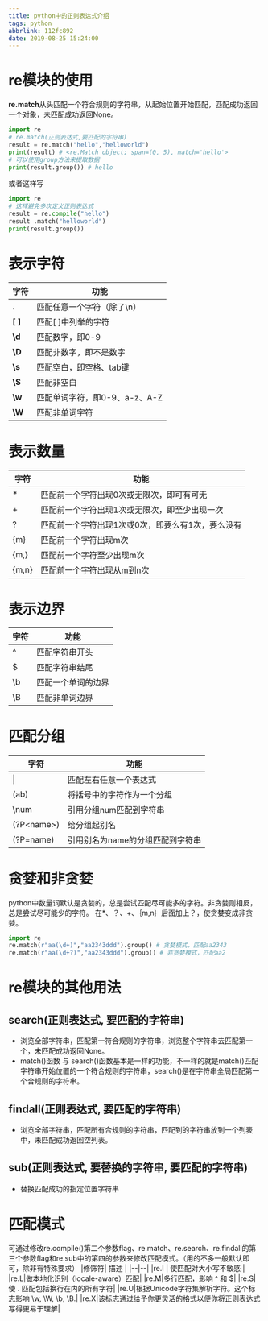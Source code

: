 ```yaml
---
title: python中的正则表达式介绍
tags: python
abbrlink: 112fc892
date: 2019-08-25 15:24:00
---
```




# re模块的使用

**re.match**从头匹配一个符合规则的字符串，从起始位置开始匹配，匹配成功返回一个对象，未匹配成功返回None。
```python
import re
# re.match(正则表达式,要匹配的字符串)
result = re.match("hello","helloworld")
print(result) # <re.Match object; span=(0, 5), match='hello'>
# 可以使用group方法来提取数据
print(result.group()) # hello
```
或者这样写
```python
import re
# 这样避免多次定义正则表达式
result = re.compile("hello")
result .match("helloworld")
print(result.group())
```
# 表示字符
|字符| 功能 |
|--|--|
| **.** | 匹配任意一个字符（除了\n） |
|**[ ]**|匹配[ ]中列举的字符|
|**\d**|匹配数字，即0-9|
|**\D**|匹配非数字，即不是数字|
|**\s**|匹配空白，即空格、tab键|
|**\S**|匹配非空白|
|**\w**|匹配单词字符，即0-9、a-z、A-Z|
|**\W**|匹配非单词字符|

# 表示数量
| 字符 | 功能 |
|--|--|
| * | 匹配前一个字符出现0次或无限次，即可有可无 |
|+|匹配前一个字符出现1次或无限次，即至少出现一次|
|?|匹配前一个字符出现1次或0次，即要么有1次，要么没有|
|{m}|匹配前一个字符出现m次|
|{m,}|匹配前一个字符至少出现m次|
|{m,n}|匹配前一个字符出现从m到n次|
# 表示边界
|字符| 功能 |
|--|--|
| ^ | 匹配字符串开头 |
|$|匹配字符串结尾|
|\b|匹配一个单词的边界|
|\B|匹配非单词边界|
# 匹配分组
|字符| 功能 |
|--|--|
| \| | 匹配左右任意一个表达式 |
|(ab)|将括号中的字符作为一个分组|
|\num|引用分组num匹配到字符串|
|(?P\<name>)|给分组起别名|
|(?P=name)|引用别名为name的分组匹配到字符串|

# 贪婪和非贪婪
python中数量词默认是贪婪的，总是尝试匹配尽可能多的字符。非贪婪则相反，总是尝试尽可能少的字符。
在*、？、+、｛m,n｝后面加上？，使贪婪变成非贪婪。
```python
import re
re.match(r"aa(\d+)","aa2343ddd").group() # 贪婪模式，匹配aa2343
re.match(r"aa(\d+?)","aa2343ddd").group() # 非贪婪模式，匹配aa2
```
# re模块的其他用法
## search(正则表达式, 要匹配的字符串)
- 浏览全部字符串，匹配第一符合规则的字符串，浏览整个字符串去匹配第一个，未匹配成功返回None。
- match()函数 与 search()函数基本是一样的功能，不一样的就是match()匹配字符串开始位置的一个符合规则的字符串，search()是在字符串全局匹配第一个合规则的字符串。
## findall(正则表达式, 要匹配的字符串)
- 浏览全部字符串，匹配所有合规则的字符串，匹配到的字符串放到一个列表中，未匹配成功返回空列表。
## sub(正则表达式, 要替换的字符串, 要匹配的字符串)
- 替换匹配成功的指定位置字符串

# 匹配模式
可通过修改re.compile()第二个参数flag、re.match、re.search、re.findall的第三个参数flag和re.sub中的第四的参数来修改匹配模式。（用的不多一般默认即可，除非有特殊要求）
|修饰符| 描述 |
|--|--|
|re.I  | 使匹配对大小写不敏感 |
|re.L|做本地化识别（locale-aware）匹配|
|re.M|多行匹配，影响 ^ 和 $|
|re.S|使 . 匹配包括换行在内的所有字符|
|re.U|根据Unicode字符集解析字符。这个标志影响 \w, \W, \b, \B.|
|re.X|该标志通过给予你更灵活的格式以便你将正则表达式写得更易于理解|



